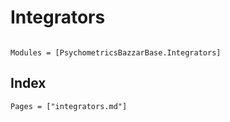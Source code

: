 # Integrators

```@index
```

```@autodocs
Modules = [PsychometricsBazzarBase.Integrators]
```

## Index

```@index
Pages = ["integrators.md"]
```